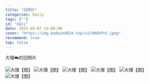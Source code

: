 ```yaml
---
title: "旧照片"
categories: Daily
tags: [""]
id: "dali"
date: 2025-05-07 14:00:00
cover: "https://img.badwind824.top/v2/dHGhPxS.jpeg"
recommend: true
top: false
---
```

<section class="vh-node vh-note"><p> 大理☁️的旧照片</p></section>

<section class="vh-node vh-picture">
<img alt="大理【图】" src="https://img.badwind824.top/v2/LJLhewV.jpeg" data-vh-lz-src="https://img.badwind824.top/v2/LJLhewV.jpeg" class="vh-article-img entered loaded" data-ll-status="loaded"> 
<img alt="大理【图】" src="https://img.badwind824.top/v2/GX5pPEP.jpeg" data-vh-lz-src="https://img.badwind824.top/v2/GX5pPEP.jpeg" class="vh-article-img entered loaded" data-ll-status="loaded"> 
<img alt="大理【图】" src="https://img.badwind824.top/v2/Hqob7Sr.jpeg" data-vh-lz-src="https://img.badwind824.top/v2/Hqob7Sr.jpeg" class="vh-article-img entered loaded" data-ll-status="loaded"> 
<img alt="大理【图】" src="https://img.badwind824.top/v2/z2QXzV7.jpeg" data-vh-lz-src="https://img.badwind824.top/v2/z2QXzV7.jpeg"" class="vh-article-img entered loaded" data-ll-status="loaded">
<img alt="大理【图】" src="https://img.badwind824.top/v2/CgpyxHd.jpeg" data-vh-lz-src="https://img.badwind824.top/v2/CgpyxHd.jpeg" class="vh-article-img entered loaded" data-ll-status="loaded"> 
<img alt="大理【图】" src="https://img.badwind824.top/v2/D7kF1VB.png" data-vh-lz-src="https://img.badwind824.top/v2/D7kF1VB.png" class="vh-article-img entered loaded" data-ll-status="loaded"> 

</section>